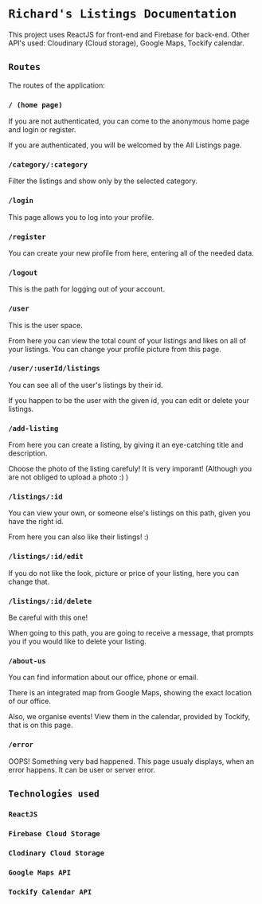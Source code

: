 # `Richard's Listings Documentation`

This project uses ReactJS for front-end and Firebase for back-end.
Other API's used: Cloudinary (Cloud storage), Google Maps, Tockify calendar.

## `Routes`

The routes of the application:

### `/ (home page)`

If you are not authenticated, you can come to the anonymous home page and login or register.

If you are authenticated, you will be welcomed by the All Listings page.

### `/category/:category`

Filter the listings and show only by the selected category.

### `/login`

This page allows you to log into your profile.

### `/register`

You can create your new profile from here, entering all of the needed data.

### `/logout`

This is the path for logging out of your account.

### `/user`

This is the user space.

From here you can view the total count of your listings and likes on all of your listings.
You can change your profile picture from this page.

### `/user/:userId/listings`

You can see all of the user's listings by their id.

If you happen to be the user with the given id, you can edit or delete your listings.

### `/add-listing`

From here you can create a listing, by giving it an eye-catching title and description.

Choose the photo of the listing carefuly! It is very imporant! (Although you are not obliged to upload a photo :) )

### `/listings/:id`

You can view your own, or someone else's listings on this path, given you have the right id.

From here you can also like their listings! :)

### `/listings/:id/edit`

If you do not like the look, picture or price of your listing, here you can change that.

### `/listings/:id/delete`

Be careful with this one! 

When going to this path, you are going to receive a message, that prompts you if you would like to delete your listing.

### `/about-us`

You can find information about our office, phone or email.

There is an integrated map from Google Maps, showing the exact location of our office.

Also, we organise events! View them in the calendar, provided by Tockify, that is on this page.

### `/error`

OOPS! Something very bad happened. This page usualy displays, when an error happens. It can be user or server error.

## `Technologies used`

### `ReactJS`
### `Firebase Cloud Storage`
### `Clodinary Cloud Storage`
### `Google Maps API`
### `Tockify Calendar API`